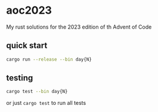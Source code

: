 # aoc2023
My rust solutions for the 2023 edition of th Advent of Code

## quick start

```bash
cargo run --release --bin day{N}
```

## testing

```bash
cargo test --bin day{N}
```

or just `cargo test` to run all tests

